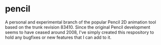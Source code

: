 pencil
======

A personal and experimental branch of the popular Pencil 2D animation tool based on the trunk revision 83410.  Since the original Pencil development seems to have ceased around 2008, I've simply created this respository to hold any bugfixes or new features that I can add to it.
